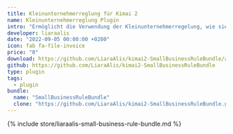 ```yaml
---
title: Kleinunternehmerreglung für Kimai 2
name: Kleinunternehmerreglung Plugin
intro: "Ermöglicht die Verwendung der Kleinunternehmerregelung, wie sie in Deutschland und Österreich angewendet werden kann, bei der Rechnungserstellung in Kimai 2."
developer: liaraalis
date: "2022-09-05 00:00:00 +0200"
icon: fab fa-file-invoice
price: "0"
download: https://github.com/LiaraAlis/kimai2-SmallBusinessRuleBundle/archive/refs/heads/master.zip
github: https://github.com/LiaraAlis/kimai2-SmallBusinessRuleBundle
type: plugin
tags:
  - plugin
bundle:
  name: "SmallBusinessRuleBundle"
  clone: "https://github.com/LiaraAlis/kimai2-SmallBusinessRuleBundle.git"
---
```


{% include store/liaraalis-small-business-rule-bundle.md %}
